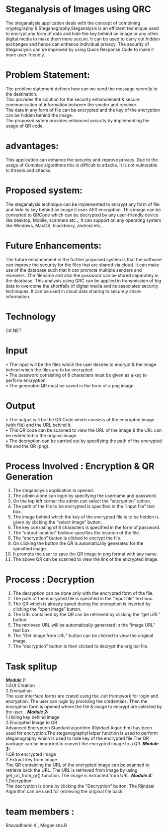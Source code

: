# Steganalysis of Images using QRC
The steganalysis application deals with the concept of combining cryptography & Steganography.Steganalysis is an efficient technique used to encrypt any form of data and hide the key behind an image or any other digital media to make them more secure. 
It can be used to carry out hidden exchanges and hence can enhance individual privacy. 
The security of Steganalysis can be improved by using Quick Response Code to make it more user-friendly.

# Problem Statement:
The problem statement defines how can we send the message secretly to the destination.<br>
This provides the solution for the security enhancement & secure communication of information between the sneder and receiver.<br>
The data in any form of file can be encrypted and the key of the encryption can be hidden behind the image.<br>
The proposed sytem provides enhanced security by implementing the usage of QR code.

# advantages:
This application can enhance the security and improve privacy.
Due to the usage of Complex algorithms this is difficult to attacks.
It is not vulnerable to threats and attacks.

# Proposed system:
The steganalysis technique can be implemented to encrypt any form of file and hide its key behind an image.it uses AES encryption.
 This image can be converted to QRCode which can be decrypted by any user-friendly device like desktop, Mobile, scanners etc..,
It can support on any operating system  like Windows, MacOS, blackberry, android etc.,

# Future Enhancements:
The future enhancement in the further proposed system is that the software can improve the security for the files that are shared via cloud. It can make use of the database such that it can promote multiple senders and receivers. The filename and also the password can be stored separately in the database. This analysis using QRC can be applied in transmission of big data to overcome the shortfalls of digital media and its associated security techniques. It can be used in cloud data sharing to securely share information.

# Technology 
C#.NET

# Input
•	The input will be the files which the user desires to encrypt & the image behind which the files are to be encrypted.<br>
•	The password consisting of 8 characters must be given as a key to perform encryption.<br>
•	The generated QR must be saved in the form of a png image.<br>

# Output
•	The output will be the QR Code which consists of the encrypted image (with file) and the URL behind it.<br>
•	This QR code can be scanned to view the URL of the image & the URL can be redirected to the original image.<br>
•	The decryption can be carried out by specifying the path of the encrypted file and the QR (png).<br>

# Process Involved : Encryption & QR Generation
1.	The steganalysis application is opened.
2.	The admin alone can login by specifying the username and password.
3.	On the top left corner the admin can select the “encryption” option.
4.	The path of the file to be encrypted is specified in the “input file” text box.
5.	The image behind which the key of the encrypted file is to be hidden is given by clicking the “select image” button.
6.	The key consisting of 8 characters is specified in the form of password.
7.	The “output location” textbox specifies the location of the file.
8.	The “encryption” button is clicked to encrypt the file.
9.	On clicking the button the QR is automatically generated for the specified image.
10.	It prompts the user to save the QR image in png format with any name.
11.	The above QR can be scanned to view the link of the encrypted image.

# Process : Decryption

1.	The decryption can be done only with the encrypted form of the file.
2.	The path of the encrypted file is specified in the “input file” text box.
3.	The QR which is already saved during the encryption is inserted by clicking the “open image” button.
4.	The URL contained by the QR can be retrieved by clicking the “get URL” button.
5.	The retrieved URL will be automatically generated in the “Image URL” text box.
6.	The “Get Image from URL” button can be clicked to view the original image.
7.	The “decryption” button is then clicked to decrypt the original file.

# Task splitup
***Module 1:***<br>
1.GUI Creation<br>
2.Encryption<br>
The user interface forms are crated using the .net framework for login and encryption. The user can login by providing the credentials.
Then the encryption form is opened where the file & image to encrypt are selected by the user. .
***Module 2:***<br>
1.Hiding key behind image<br>
2.Encrypted Image to QR<br>
Advanced Encryption Standard algorithm (Rijndael Algorithm) has been used for encryption.The steganographyHelper function is used to perform steganography which is used to hide key of the encrypted file.The QR package can be imported to convert the encrypted image to a QR.
***Module 3:***<br>
1.QR to encrypted Image<br>
2.Extract key from image<br>
The QR containing the URL of the encrypted image can be scanned to retrieve back the URL. The URL is retrieved from image by using get_url_from_qr() function. The image is extracted from URL.
***Module 4:***<br>
1.Decryption<br>
 The decryption is done by clicking the "Decryption" button. The Rijndael Algorithm can be used for retrieving the original file back.

# team members :
Bhavadharini.K , Meganisha.B
